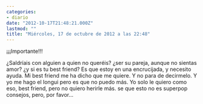```yaml
---
categories:
- diario
date: "2012-10-17T21:48:21.000Z"
lastmod: ""
title: "Miércoles, 17 de octubre de 2012 a las 22:48"
---
```


¡¡¡Importante!!!

¿Saldrí­ais con alguien a quien no queréis? ¿ser su pareja, aunque no sientas amor? ¿y si es tu best friend?
Es que estoy en una encrucijada, y necesito ayuda. Mi best friend me ha dicho que me quiere. Y no para de decirmelo. Y yo me hago el longui pero es que no puedo más. Yo solo le quiero como eso, best friend, pero no quiero herirle más.
se que esto no es superpop consejos, pero, por favor...